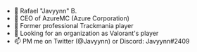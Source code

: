 - 👋 Rafael "Javyynn" B.
- 👀 CEO of AzureMC (Azure Corporation)
- 🌱 Former professional Trackmania player
- 💞️ Looking for an organization as Valorant's player
- 📫 PM me on Twitter (@Javyynn) or Discord: Javyynn#2409

